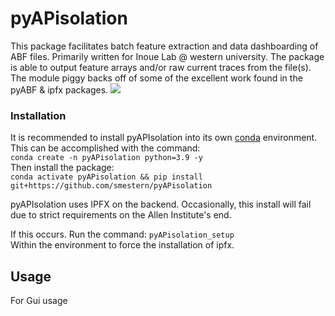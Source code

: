 # pyAPisolation
This package facilitates batch feature extraction and data dashboarding of ABF files. Primarily written for Inoue Lab @ western university. The package is able to output feature arrays and/or raw current traces from the file(s). The module piggy backs off of some of the excellent work found in the pyABF & ipfx packages.
![](PVN_CLAMP.PNG)

### Installation
It is recommended to install pyAPIsolation into its own [conda](https://www.anaconda.com/) environment.  
This can be accomplished with the command:   
`conda create -n pyAPisolation python=3.9 -y`  
Then install the package:  
`conda activate pyAPisolation && pip install   git+https://github.com/smestern/pyAPisolation`  

pyAPIsolation uses IPFX on the backend. Occasionally, this install will fail due to strict requirements on the Allen Institute's end.

If this occurs. Run the command:
`pyAPisolation_setup`  
Within the environment to force the installation of ipfx.

## Usage
For Gui usage
